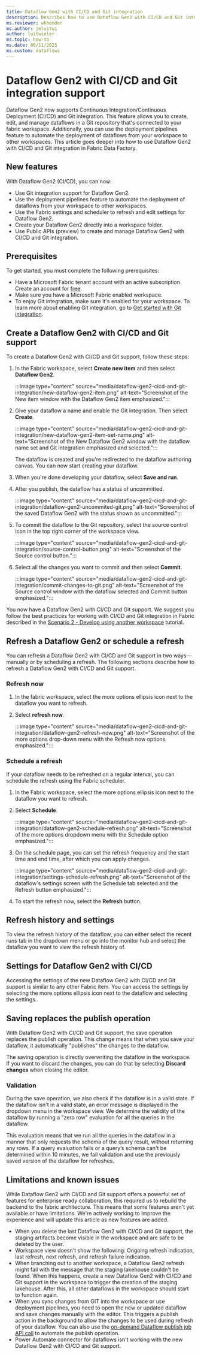 ```yaml
---
title: Dataflow Gen2 with CI/CD and Git integration
description: Describes how to use Dataflow Gen2 with CI/CD and Git integration in Fabric Data Factory.
ms.reviewer: whhender
ms.author: jeluitwi
author: luitwieler
ms.topic: how-to
ms.date: 06/11/2025
ms.custom: dataflows
---
```


# Dataflow Gen2 with CI/CD and Git integration support

Dataflow Gen2 now supports Continuous Integration/Continuous Deployment (CI/CD) and Git integration. This feature allows you to create, edit, and manage dataflows in a Git repository that's connected to your fabric workspace. Additionally, you can use the deployment pipelines feature to automate the deployment of dataflows from your workspace to other workspaces. This article goes deeper into how to use Dataflow Gen2 with CI/CD and Git integration in Fabric Data Factory.

## New features

With Dataflow Gen2 (CI/CD), you can now:

- Use Git integration support for Dataflow Gen2.
- Use the deployment pipelines feature to automate the deployment of dataflows from your workspace to other workspaces.
- Use the Fabric settings and scheduler to refresh and edit settings for Dataflow Gen2.
- Create your Dataflow Gen2 directly into a workspace folder.
- Use Public APIs (preview) to create and manage Dataflow Gen2 with CI/CD and Git integration.

## Prerequisites

To get started, you must complete the following prerequisites:

- Have a Microsoft Fabric tenant account with an active subscription. Create an account for [free](../fundamentals/fabric-trial.md).
- Make sure you have a Microsoft Fabric enabled workspace.
- To enjoy Git integration, make sure it's enabled for your workspace. To learn more about enabling Git integration, go to [Get started with Git integration](/fabric/cicd/git-integration/git-get-started).

## Create a Dataflow Gen2 with CI/CD and Git support

To create a Dataflow Gen2 with CI/CD and Git support, follow these steps:

1. In the Fabric workspace, select **Create new item** and then select **Dataflow Gen2**.

   :::image type="content" source="media/dataflow-gen2-cicd-and-git-integration/new-dataflow-gen2-item.png" alt-text="Screenshot of the New item window with the Dataflow Gen2 item emphasized.":::

1. Give your dataflow a name and enable the Git integration. Then select **Create**.

   :::image type="content" source="media/dataflow-gen2-cicd-and-git-integration/new-dataflow-gen2-item-set-name.png" alt-text="Screenshot of the New Dataflow Gen2 window with the dataflow name set and Git integration emphasized and selected.":::

   The dataflow is created and you're redirected to the dataflow authoring canvas. You can now start creating your dataflow.

1. When you're done developing your dataflow, select **Save and run**.

1. After you publish, the dataflow has a status of uncommitted.

   :::image type="content" source="media/dataflow-gen2-cicd-and-git-integration/dataflow-gen2-uncommited-git.png" alt-text="Screenshot of the saved Dataflow Gen2 with the status shown as uncommitted.":::

1. To commit the dataflow to the Git repository, select the source control icon in the top right corner of the workspace view.

   :::image type="content" source="media/dataflow-gen2-cicd-and-git-integration/source-control-button.png" alt-text="Screenshot of the Source control button.":::

1. Select all the changes you want to commit and then select **Commit**.

   :::image type="content" source="media/dataflow-gen2-cicd-and-git-integration/commit-changes-to-git.png" alt-text="Screenshot of the Source control window with the dataflow selected and Commit button emphasized.":::

You now have a Dataflow Gen2 with CI/CD and Git support. We suggest you follow the best practices for working with CI/CD and Git integration in Fabric described in the [Scenario 2 - Develop using another workspace](/fabric/cicd/git-integration/manage-branches?tabs=azure-devops#scenario-2---develop-using-another-workspace) tutorial.

## Refresh a Dataflow Gen2 or schedule a refresh

You can refresh a Dataflow Gen2 with CI/CD and Git support in two ways&mdash;manually or by scheduling a refresh. The following sections describe how to refresh a Dataflow Gen2 with CI/CD and Git support.

### Refresh now

1. In the fabric workspace, select the more options ellipsis icon next to the dataflow you want to refresh.
1. Select **refresh now**.

   :::image type="content" source="media/dataflow-gen2-cicd-and-git-integration/dataflow-gen2-refresh-now.png" alt-text="Screenshot of the more options drop-down menu with the Refresh now options emphasized.":::

### Schedule a refresh

If your dataflow needs to be refreshed on a regular interval, you can schedule the refresh using the Fabric scheduler.

1. In the Fabric workspace, select the more options ellipsis icon next to the dataflow you want to refresh.
1. Select **Schedule**.

   :::image type="content" source="media/dataflow-gen2-cicd-and-git-integration/dataflow-gen2-schedule-refresh.png" alt-text="Screenshot of the more options dropdown menu with the Schedule option emphasized.":::

1. On the schedule page, you can set the refresh frequency and the start time and end time, after which you can apply changes.

   :::image type="content" source="media/dataflow-gen2-cicd-and-git-integration/settings-schedule-refresh.png" alt-text="Screenshot of the dataflow's settings screen with the Schedule tab selected and the Refresh button emphasized.":::

1. To start the refresh now, select the **Refresh** button.

## Refresh history and settings

To view the refresh history of the dataflow, you can either select the recent runs tab in the dropdown menu or go into the monitor hub and select the dataflow you want to view the refresh history of.

## Settings for Dataflow Gen2 with CI/CD

Accessing the settings of the new Dataflow Gen2 with CI/CD and Git support is similar to any other Fabric item. You can access the settings by selecting the more options ellipsis icon next to the dataflow and selecting the settings.

## Saving replaces the publish operation

With Dataflow Gen2 with CI/CD and Git support, the save operation replaces the publish operation. This change means that when you save your dataflow, it automatically "publishes" the changes to the dataflow.

The saving operation is directly overwriting the dataflow in the workspace. If you want to discard the changes, you can do that by selecting **Discard changes** when closing the editor.

### Validation

During the save operation, we also check if the dataflow is in a valid state. If the dataflow isn't in a valid state, an error message is displayed in the dropdown menu in the workspace view. We determine the validity of the dataflow by running a "zero row" evaluation for all the queries in the dataflow.

This evaluation means that we run all the queries in the dataflow in a manner that only requests the schema of the query result, without returning any rows. If a query evaluation fails or a query’s schema can't be determined within 10 minutes, we fail validation and use the previously saved version of the dataflow for refreshes.

## Limitations and known issues

While Dataflow Gen2 with CI/CD and Git support offers a powerful set of features for enterprise ready collaboration, this required us to rebuild the backend to the fabric architecture. This means that some features aren't yet available or have limitations. We're actively working to improve the experience and will update this article as new features are added.

- When you delete the last Dataflow Gen2 with CI/CD and Git support, the staging artifacts become visible in the workspace and are safe to be deleted by the user.
- Workspace view doesn't show the following: Ongoing refresh indication, last refresh, next refresh, and refresh failure indication. 
- When branching out to another workspace, a Dataflow Gen2 refresh might fail with the message that the staging lakehouse couldn't be found. When this happens, create a new Dataflow Gen2 with CI/CD and Git support in the workspace to trigger the creation of the staging lakehouse. After this, all other dataflows in the workspace should start to function again.
- When you sync changes from GIT into the workspace or use deployment pipelines, you need to open the new or updated dataflow and save changes manually with the editor. This triggers a publish action in the background to allow the changes to be used during refresh of your dataflow. You can also use the [on-demand Dataflow publish job API call](/fabric/data-factory/dataflow-gen2-public-apis#run-on-demand-dataflow-publish-job) to automate the publish operation.
- Power Automate connector for dataflows isn't working with the new Dataflow Gen2 with CI/CD and Git support.
